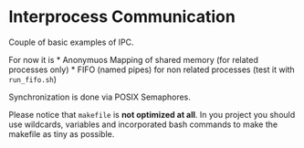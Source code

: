 # Interprocess Communication #

Couple of basic examples of IPC.


For now it is
	* Anonymuos Mapping of shared memory (for related processes only)
	* FIFO (named pipes) for non related processes (test it with
			`run_fifo.sh`)

Synchronization is done via POSIX Semaphores.


Please notice that `makefile` is **not optimized at all**. In you project you
should use wildcards, variables and incorporated bash commands to make the
makefile as tiny as possible.
